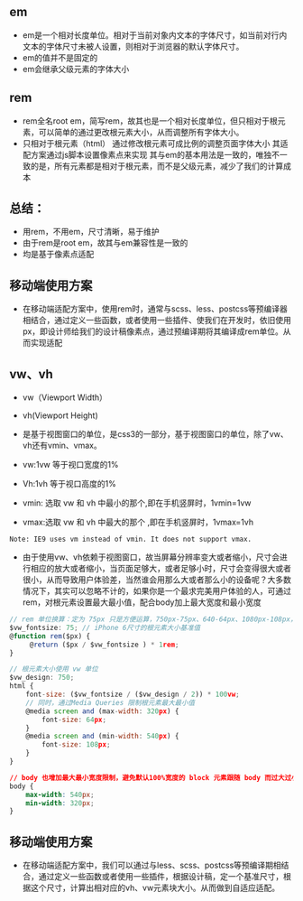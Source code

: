 ## em
* em是一个相对长度单位。相对于当前对象内文本的字体尺寸，如当前对行内文本的字体尺寸未被人设置，则相对于浏览器的默认字体尺寸。
* em的值并不是固定的
* em会继承父级元素的字体大小

## rem
* rem全名root em，简写rem，故其也是一个相对长度单位，但只相对于根元素，可以简单的通过更改根元素大小，从而调整所有字体大小。
* 只相对于根元素（html）
通过修改根元素可成比例的调整页面字体大小
其适配方案通过js脚本设置像素点来实现
其与em的基本用法是一致的，唯独不一致的是，所有元素都是相对于根元素，而不是父级元素，减少了我们的计算成本

## 总结：
* 用rem，不用em，尺寸清晰，易于维护
* 由于rem是root em，故其与em兼容性是一致的
* 均是基于像素点适配

## 移动端使用方案
* 在移动端适配方案中，使用rem时，通常与scss、less、postcss等预编译器相结合，通过定义一些函数，或者使用一些插件、使我们在开发时，依旧使用px，即设计师给我们的设计稿像素点，通过预编译期将其编译成rem单位。从而实现适配

## vw、vh
* vw（Viewport Width）
* vh(Viewport Height)
* 是基于视图窗口的单位，是css3的一部分，基于视图窗口的单位，除了vw、vh还有vmin、vmax。

* vw:1vw 等于视口宽度的1%
* Vh:1vh 等于视口高度的1%
* vmin: 选取 vw 和 vh 中最小的那个,即在手机竖屏时，1vmin=1vw
* vmax:选取 vw 和 vh 中最大的那个 ,即在手机竖屏时，1vmax=1vh
  
``Note: IE9 uses vm instead of vmin. It does not support vmax.``

* 由于使用vw、vh依赖于视图窗口，故当屏幕分辨率变大或者缩小，尺寸会进行相应的放大或者缩小，当页面足够大，或者足够小时，尺寸会变得很大或者很小，从而导致用户体验差，当然谁会用那么大或者那么小的设备呢？大多数情况下，其实可以忽略不计的，如果你是一个最求完美用户体验的人，可通过rem，对根元素设置最大最小值，配合body加上最大宽度和最小宽度
```js
// rem 单位换算：定为 75px 只是方便运算，750px-75px、640-64px、1080px-108px，如此类推
$vw_fontsize: 75; // iPhone 6尺寸的根元素大小基准值
@function rem($px) {
     @return ($px / $vw_fontsize ) * 1rem;
}

// 根元素大小使用 vw 单位
$vw_design: 750;
html {
    font-size: ($vw_fontsize / ($vw_design / 2)) * 100vw; 
    // 同时，通过Media Queries 限制根元素最大最小值
    @media screen and (max-width: 320px) {
        font-size: 64px;
    }
    @media screen and (min-width: 540px) {
        font-size: 108px;
    }
}
```
```css
// body 也增加最大最小宽度限制，避免默认100%宽度的 block 元素跟随 body 而过大过小
body {
    max-width: 540px;
    min-width: 320px;
}
```
## 移动端使用方案
* 在移动端适配方案中，我们可以通过与less、scss、postcss等预编译期相结合，通过定义一些函数或者使用一些插件，根据设计稿，定一个基准尺寸，根据这个尺寸，计算出相对应的vh、vw元素块大小。从而做到自适应适配。